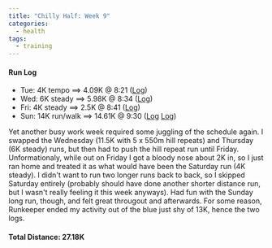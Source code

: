 ```yaml
---
title: "Chilly Half: Week 9"
categories:
  - health
tags:
  - training
---
```


#### Run Log

- Tue: 4K tempo ==> 4.09K @ 8:21 ([Log](https://runkeeper.com/user/cdevans/activity/1671455471))
- Wed: 6K steady ==> 5.98K @ 8:34 ([Log](https://runkeeper.com/user/cdevans/activity/1672167370))
- Fri: 4K steady ==> 2.5K @ 8:41 ([Log](https://runkeeper.com/user/cdevans/activity/1673357153))
- Sun: 14K run/walk ==> 14.61K @ 9:30 ([Log](https://runkeeper.com/user/cdevans/activity/1674658237) [Log](https://runkeeper.com/user/cdevans/activity/1674667115))

Yet another busy work week required some juggling of the schedule again. I swapped the Wednesday (11.5K with 5 x 550m hill repeats) and Thursday (6K steady) runs, but then had to push the hill repeat run until Friday. Unformationaly, while out on Friday I got a bloody nose about 2K in, so I just ran home and treated it as what would have been the Saturday run (4K steady). I didn't want to run two longer runs back to back, so I skipped Saturday entirely (probably should have done another shorter distance run, but I wasn't really feeling it this week anyways). Had fun with the Sunday long run, though, and felt great througout and afterwards. For some reason, Runkeeper ended my activity out of the blue just shy of 13K, hence the two logs.

#### Total Distance: 27.18K
